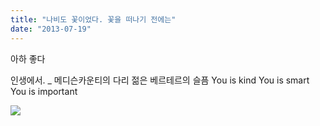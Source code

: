 ```yaml
---
title: "나비도 꽃이었다. 꽃을 떠나기 전에는"
date: "2013-07-19"
---
```


아하 좋다

인생에서. \_ 메디슨카운티의 다리 젊은 베르테르의 슬픔 You is kind You is smart You is important


![](../photo/2013-07-19-나비도_꽃이었다._꽃을_떠나기_전에는.jpg)
